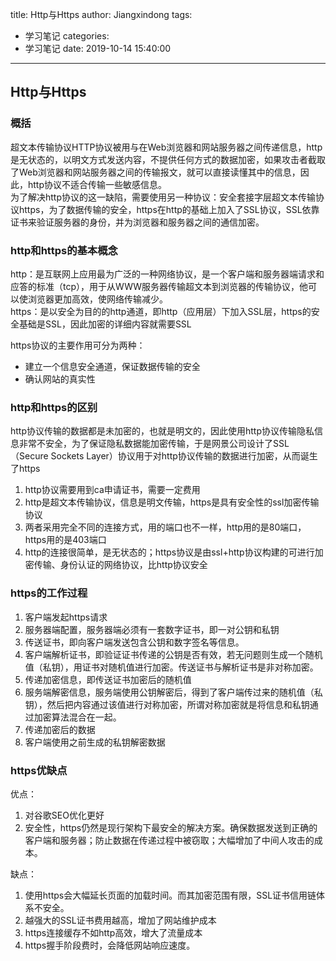 title: Http与Https
author: Jiangxindong
tags:
  - 学习笔记
categories:
  - 学习笔记
date: 2019-10-14 15:40:00
---
## Http与Https
### 概括
超文本传输协议HTTP协议被用与在Web浏览器和网站服务器之间传递信息，http是无状态的，以明文方式发送内容，不提供任何方式的数据加密，如果攻击者截取了Web浏览器和网站服务器之间的传输报文，就可以直接读懂其中的信息，因此，http协议不适合传输一些敏感信息。  
为了解决http协议的这一缺陷，需要使用另一种协议：安全套接字层超文本传输协议https，为了数据传输的安全，https在http的基础上加入了SSL协议，SSL依靠证书来验证服务器的身份，并为浏览器和服务器之间的通信加密。  

### http和https的基本概念
http：是互联网上应用最为广泛的一种网络协议，是一个客户端和服务器端请求和应答的标准（tcp），用于从WWW服务器传输超文本到浏览器的传输协议，他可以使浏览器更加高效，使网络传输减少。  
https：是以安全为目的的http通道，即http（应用层）下加入SSL层，https的安全基础是SSL，因此加密的详细内容就需要SSL  

https协议的主要作用可分为两种：
* 建立一个信息安全通道，保证数据传输的安全
* 确认网站的真实性

### http和https的区别
http协议传输的数据都是未加密的，也就是明文的，因此使用http协议传输隐私信息非常不安全，为了保证隐私数据能加密传输，于是网景公司设计了SSL（Secure Sockets Layer）协议用于对http协议传输的数据进行加密，从而诞生了https  
1. http协议需要用到ca申请证书，需要一定费用
2. http是超文本传输协议，信息是明文传输，https是具有安全性的ssl加密传输协议
3. 两者采用完全不同的连接方式，用的端口也不一样，http用的是80端口，https用的是403端口
4. http的连接很简单，是无状态的；https协议是由ssl+http协议构建的可进行加密传输、身份认证的网络协议，比http协议安全

### https的工作过程
1. 客户端发起https请求
2. 服务器端配置，服务器端必须有一套数字证书，即一对公钥和私钥
3. 传送证书，即向客户端发送包含公钥和数字签名等信息。
4. 客户端解析证书，即验证证书传递的公钥是否有效，若无问题则生成一个随机值（私钥），用证书对随机值进行加密。传送证书与解析证书是非对称加密。
5. 传递加密信息，即传送证书加密后的随机值
6. 服务端解密信息，服务端使用公钥解密后，得到了客户端传过来的随机值（私钥），然后把内容通过该值进行对称加密，所谓对称加密就是将信息和私钥通过加密算法混合在一起。
7. 传递加密后的数据
8. 客户端使用之前生成的私钥解密数据

### https优缺点
优点：
1. 对谷歌SEO优化更好
2. 安全性，https仍然是现行架构下最安全的解决方案。确保数据发送到正确的客户端和服务器；防止数据在传递过程中被窃取；大幅增加了中间人攻击的成本。  

缺点：
1. 使用https会大幅延长页面的加载时间。而其加密范围有限，SSL证书信用链体系不安全。
2. 越强大的SSL证书费用越高，增加了网站维护成本
3. https连接缓存不如http高效，增大了流量成本
4. https握手阶段费时，会降低网站响应速度。

